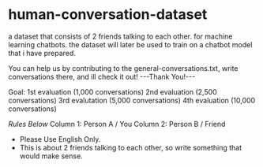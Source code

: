 # human-conversation-dataset
a dataset that consists of 2 friends talking to each other. for machine learning chatbots.
the dataset will later be used to train on a chatbot model that i have prepared.

You can help us by contributing to the general-conversations.txt, write conversations there, and ill check it out!
---Thank You!---

Goal: 1st evaluation (1,000 conversations) 
         2nd evaluation (2,500 conversations)
         3rd evalutation (5,000 conversations)
         4th evaluation (10,000 conversations)

*Rules Below*
Column 1: Person A / You
Column 2: Person B / Friend
- Please Use English Only.
- This is about 2 friends talking to each other, so write something that would make sense.
